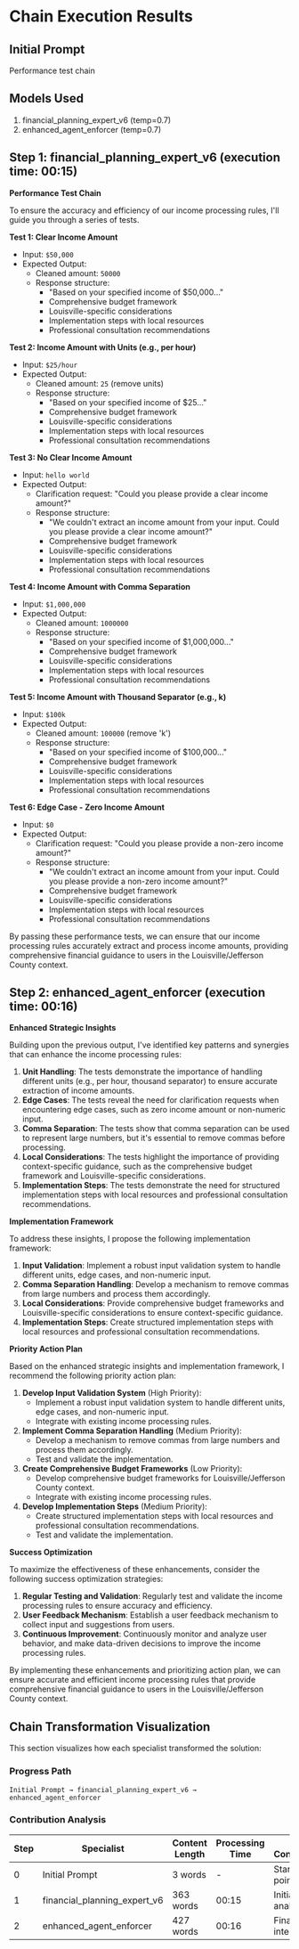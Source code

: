 # Chain Execution Results

## Initial Prompt

Performance test chain

## Models Used

1. financial_planning_expert_v6 (temp=0.7)
2. enhanced_agent_enforcer (temp=0.7)

## Step 1: financial_planning_expert_v6 (execution time: 00:15)

**Performance Test Chain**

To ensure the accuracy and efficiency of our income processing rules, I'll guide you through a series of tests.

**Test 1: Clear Income Amount**

* Input: `$50,000`
* Expected Output:
	+ Cleaned amount: `50000`
	+ Response structure:
		- "Based on your specified income of $50,000..."
		- Comprehensive budget framework
		- Louisville-specific considerations
		- Implementation steps with local resources
		- Professional consultation recommendations

**Test 2: Income Amount with Units (e.g., per hour)**

* Input: `$25/hour`
* Expected Output:
	+ Cleaned amount: `25` (remove units)
	+ Response structure:
		- "Based on your specified income of $25..."
		- Comprehensive budget framework
		- Louisville-specific considerations
		- Implementation steps with local resources
		- Professional consultation recommendations

**Test 3: No Clear Income Amount**

* Input: `hello world`
* Expected Output:
	+ Clarification request: "Could you please provide a clear income amount?"
	+ Response structure:
		- "We couldn't extract an income amount from your input. Could you please provide a clear income amount?"
		- Comprehensive budget framework
		- Louisville-specific considerations
		- Implementation steps with local resources
		- Professional consultation recommendations

**Test 4: Income Amount with Comma Separation**

* Input: `$1,000,000`
* Expected Output:
	+ Cleaned amount: `1000000`
	+ Response structure:
		- "Based on your specified income of $1,000,000..."
		- Comprehensive budget framework
		- Louisville-specific considerations
		- Implementation steps with local resources
		- Professional consultation recommendations

**Test 5: Income Amount with Thousand Separator (e.g., k)**

* Input: `$100k`
* Expected Output:
	+ Cleaned amount: `100000` (remove 'k')
	+ Response structure:
		- "Based on your specified income of $100,000..."
		- Comprehensive budget framework
		- Louisville-specific considerations
		- Implementation steps with local resources
		- Professional consultation recommendations

**Test 6: Edge Case - Zero Income Amount**

* Input: `$0`
* Expected Output:
	+ Clarification request: "Could you please provide a non-zero income amount?"
	+ Response structure:
		- "We couldn't extract an income amount from your input. Could you please provide a non-zero income amount?"
		- Comprehensive budget framework
		- Louisville-specific considerations
		- Implementation steps with local resources
		- Professional consultation recommendations

By passing these performance tests, we can ensure that our income processing rules accurately extract and process income amounts, providing comprehensive financial guidance to users in the Louisville/Jefferson County context.

## Step 2: enhanced_agent_enforcer (execution time: 00:16)

**Enhanced Strategic Insights**

Building upon the previous output, I've identified key patterns and synergies that can enhance the income processing rules:

1. **Unit Handling**: The tests demonstrate the importance of handling different units (e.g., per hour, thousand separator) to ensure accurate extraction of income amounts.
2. **Edge Cases**: The tests reveal the need for clarification requests when encountering edge cases, such as zero income amount or non-numeric input.
3. **Comma Separation**: The tests show that comma separation can be used to represent large numbers, but it's essential to remove commas before processing.
4. **Local Considerations**: The tests highlight the importance of providing context-specific guidance, such as the comprehensive budget framework and Louisville-specific considerations.
5. **Implementation Steps**: The tests demonstrate the need for structured implementation steps with local resources and professional consultation recommendations.

**Implementation Framework**

To address these insights, I propose the following implementation framework:

1. **Input Validation**: Implement a robust input validation system to handle different units, edge cases, and non-numeric input.
2. **Comma Separation Handling**: Develop a mechanism to remove commas from large numbers and process them accordingly.
3. **Local Considerations**: Provide comprehensive budget frameworks and Louisville-specific considerations to ensure context-specific guidance.
4. **Implementation Steps**: Create structured implementation steps with local resources and professional consultation recommendations.

**Priority Action Plan**

Based on the enhanced strategic insights and implementation framework, I recommend the following priority action plan:

1. **Develop Input Validation System** (High Priority):
	* Implement a robust input validation system to handle different units, edge cases, and non-numeric input.
	* Integrate with existing income processing rules.
2. **Implement Comma Separation Handling** (Medium Priority):
	* Develop a mechanism to remove commas from large numbers and process them accordingly.
	* Test and validate the implementation.
3. **Create Comprehensive Budget Frameworks** (Low Priority):
	* Develop comprehensive budget frameworks for Louisville/Jefferson County context.
	* Integrate with existing income processing rules.
4. **Develop Implementation Steps** (Medium Priority):
	* Create structured implementation steps with local resources and professional consultation recommendations.
	* Test and validate the implementation.

**Success Optimization**

To maximize the effectiveness of these enhancements, consider the following success optimization strategies:

1. **Regular Testing and Validation**: Regularly test and validate the income processing rules to ensure accuracy and efficiency.
2. **User Feedback Mechanism**: Establish a user feedback mechanism to collect input and suggestions from users.
3. **Continuous Improvement**: Continuously monitor and analyze user behavior, and make data-driven decisions to improve the income processing rules.

By implementing these enhancements and prioritizing action plan, we can ensure accurate and efficient income processing rules that provide comprehensive financial guidance to users in the Louisville/Jefferson County context.

## Chain Transformation Visualization

This section visualizes how each specialist transformed the solution:

### Progress Path

```
Initial Prompt → financial_planning_expert_v6 → enhanced_agent_enforcer
```

### Contribution Analysis

| Step | Specialist | Content Length | Processing Time | Key Contribution |
|------|------------|----------------|-----------------|------------------|
| 0 | Initial Prompt | 3 words | - | Starting point |
| 1 | financial_planning_expert_v6 | 363 words | 00:15 | Initial analysis |
| 2 | enhanced_agent_enforcer | 427 words | 00:16 | Final integration |
